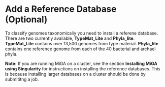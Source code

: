 # Add a Reference Database \(Optional\)

To classify genomes taxonomically you need to install a referene database. There are two currently available, **TypeMat\_Lite** and **Phyla\_lite**. **TypeMat\_Lite** contains over 13,500 genomes from type material. **Phyla\_lite** contains one reference genome from each of the 40 bacterial and archael phyla.

**Note:** If you are running MiGA on a cluster, see the section **Installing MiGA using Singularity** for instructions on installing the reference databases. This is because installing larger databases on a cluster should be done by submititng a job.

